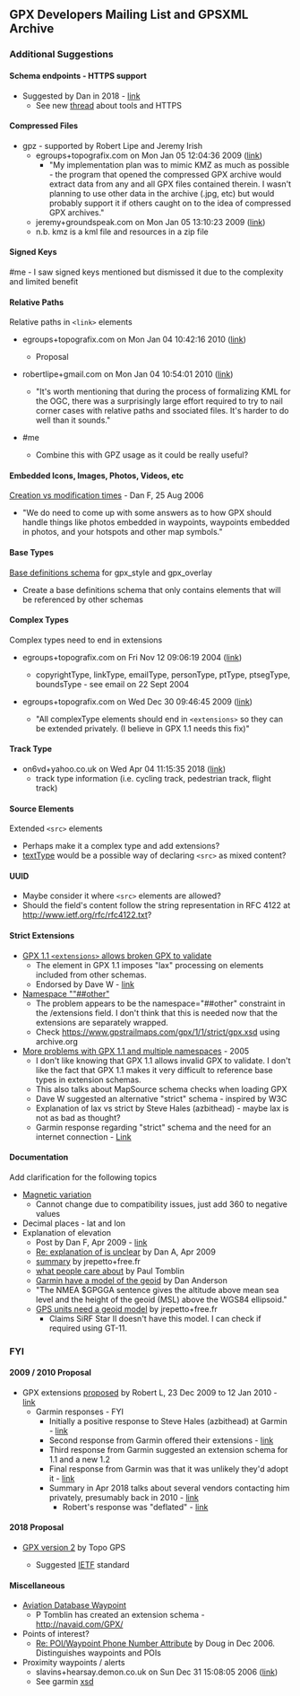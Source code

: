## GPX Developers Mailing List and GPSXML Archive

### Additional Suggestions

#### Schema endpoints - HTTPS support

- Suggested by Dan in 2018 - [link](https://www.topografix.com/gpx_mailing_list.asp#698030247.20180425090713@topografix.com)
  - See new [thread](https://groups.io/g/gpx/topic/tools_for_validating_gpx/95697089?p=,,,20,0,0,0::recentpostdate/sticky,,,20,2,0,95697089,previd%3D1693402933996920097,nextid%3D1607599082822356246&previd=1693402933996920097&nextid=1607599082822356246) about tools and HTTPS



#### Compressed Files

- gpz - supported by Robert Lipe and Jeremy Irish
  - egroups+topografix.com on Mon Jan 05 12:04:36 2009 ([link](https://www.topografix.com/gpx_mailing_list.asp#796201311.20090105144640@topografix.com))
    - "My implementation plan was to mimic KMZ as much as possible - the program that opened the compressed GPX archive would extract data from any and all GPX files contained therein.  I wasn't planning to use other data in the archive (.jpg, etc) but would probably support it if others caught on to the idea of compressed GPX archives."
  - jeremy+groundspeak.com on Mon Jan 05 13:10:23 2009 ([link](https://www.topografix.com/gpx_mailing_list.asp#20090105211019.4ac0c100@rosie.groundspeak.biz))
  - n.b. kmz is a kml file and resources in a zip file



#### Signed Keys

#me - I saw signed keys mentioned but dismissed it due to the complexity and limited benefit



#### Relative Paths

Relative paths in `<link>` elements

- egroups+topografix.com on Mon Jan 04 10:42:16 2010 ([link](https://www.topografix.com/gpx_mailing_list.asp#953828510.20100104134157@topografix.com))
  - Proposal

- robertlipe+gmail.com on Mon Jan 04 10:54:01 2010 ([link](https://www.topografix.com/gpx_mailing_list.asp#82a839a51001041053u8541b76x8f36c0ed7e9329fe@mail.gmail.com))
  - "It's worth mentioning that during the process of formalizing KML for the OGC, there was a surprisingly large effort required to try to nail corner cases with relative paths and ssociated files.   It's harder to do well than it sounds."
- #me
  - Combine this with GPZ usage as it could be really useful?



#### Embedded Icons, Images, Photos, Videos, etc

[Creation vs modification times](https://www.topografix.com/gpx_mailing_list.asp#885169760.20060825161206@topografix.com) - Dan F, 25 Aug 2006

- "We do need to come up with some answers as to how GPX should handle things like photos embedded in waypoints, waypoints embedded in photos, and your hotspots and other map symbols."



#### Base Types

[Base definitions schema](https://www.topografix.com/gpx_mailing_list.asp#625504761.20050119143522@topografix.com) for gpx_style and gpx_overlay

- Create a base definitions schema that only contains elements that will be referenced by other schemas



#### Complex Types

Complex types need to end in extensions

- egroups+topografix.com on Fri Nov 12 09:06:19 2004 ([link](https://www.topografix.com/gpx_mailing_list.asp#703411000.20041112120550@topografix.com))
  
  - copyrightType, linkType, emailType, personType, ptType, ptsegType, boundsType - see email on 22 Sept 2004
  
- egroups+topografix.com on Wed Dec 30 09:46:45 2009 ([link](https://www.topografix.com/gpx_mailing_list.asp#817253482.20091230124632@topografix.com))

  - "All complexType elements should end in `<extensions>` so they can be extended privately.  (I believe <link> in GPX 1.1 needs this fix)"



#### Track Type

- on6vd+yahoo.co.uk on Wed Apr 04 11:15:35 2018 ([link](https://www.topografix.com/gpx_mailing_list.asp#pbjvb2+h952tg@YahooGroups.com))
  - track type information (i.e. cycling track, pedestrian track, flight track)



#### Source Elements

Extended `<src>` elements

- Perhaps make it a complex type and add extensions?
- [textType](https://www.topografix.com/gpx_mailing_list.asp#dbjvr8+101af@eGroups.com)  would be a possible way of declaring `<src>` as mixed content?



#### UUID

- Maybe consider it where `<src>` elements are allowed?
- Should the field's content follow the string representation in RFC 4122 at http://www.ietf.org/rfc/rfc4122.txt?




#### Strict Extensions

- [GPX 1.1 `<extensions>` allows broken GPX to validate](https://www.topografix.com/gpx_mailing_list.asp#124423616.20050119080422@topografix.com)
  - The <extensions> element in GPX 1.1 imposes "lax" processing on elements included from other schemas.
  - Endorsed by Dave W - [link](https://www.topografix.com/gpx_mailing_list.asp#csn437+atac@eGroups.com)
- [Namespace ""##other"](https://www.topografix.com/gpx_mailing_list.asp#csqu4i+54ei@eGroups.com)
  - The problem appears to be the namespace="##other" constraint in the /extensions field. I don't think that this is needed now that the extensions are separately wrapped.
  - Check https://www.gpstrailmaps.com/gpx/1/1/strict/gpx.xsd using archive.org
- [More problems with GPX 1.1 and multiple namespaces](https://www.topografix.com/gpx_mailing_list.asp#197383556.20050121114718@topografix.com) - 2005
  - I don't like knowing that GPX 1.1 allows invalid GPX to validate.  I don't like the fact that GPX 1.1 makes it very difficult to reference base types in extension schemas.
  - This also talks about MapSource schema checks when loading GPX
  - Dave W suggested an alternative "strict" schema - inspired by W3C
  - Explanation of lax vs strict by Steve Hales (azbithead) - maybe lax is not as bad as thought?
  - Garmin response regarding "strict" schema and the need for an internet connection - [Link](https://www.topografix.com/gpx_mailing_list.asp#ctmeq7+ggmq@eGroups.com)



#### Documentation

Add clarification for the following topics

  - [Magnetic variation](https://www.topografix.com/gpx_mailing_list.asp#8efd358205010315274f43f5d4@mail.gmail.com)
    - Cannot change due to compatibility issues, just add 360 to negative values
  - Decimal places - lat and lon
  - Explanation of elevation
    - Post by Dan F, Apr 2009 - [link](https://www.topografix.com/gpx_mailing_list.asp#156410363.20090407134425@topografix.com) 
    - [Re: explanation of <ele> is unclear](https://www.topografix.com/gpx_mailing_list.asp#grnrhu+fcic@eGroups.com) by Dan A, Apr 2009
    - [summary](https://www.topografix.com/gpx_mailing_list.asp#49DBADDD.2040307@free.fr) by jrepetto+free.fr
    - [what people care about](https://www.topografix.com/gpx_mailing_list.asp#8efd35820904071617l19952617lf33fec04e6d1deef@mail.gmail.com) by Paul Tomblin
    - [Garmin have a model of the geoid](https://www.topografix.com/gpx_mailing_list.asp#grnrhu+fcic@eGroups.com) by Dan Anderson
    - "The NMEA $GPGGA sentence gives the altitude above mean sea level and the height of the geoid (MSL) above the WGS84 ellipsoid."
    - [GPS units need a geoid model](https://www.topografix.com/gpx_mailing_list.asp#49E099F8.7050907@free.fr) by jrepetto+free.fr
      - Claims SiRF Star II doesn't have this model. I can check if required using GT-11.



### FYI

#### 2009 / 2010 Proposal

- GPX extensions [proposed](robert-ext.md) by Robert L, 23 Dec 2009 to 12 Jan 2010 - [link](https://www.topografix.com/gpx_mailing_list.asp#82a839a50912231037x561947b9w351daeb2772f48d@mail.gmail.com)
  - Garmin responses - FYI
    - Initially a positive response to Steve Hales (azbithead) at Garmin - [link](https://www.topografix.com/gpx_mailing_list.asp#hhgg2h+10l5s@eGroups.com)
    - Second response from Garmin offered their extensions - [link](https://www.topografix.com/gpx_mailing_list.asp#hi0dp8+740i@eGroups.com)
    - Third response from Garmin suggested an extension schema for 1.1 and a new 1.2
    - Final response from Garmin was that it was unlikely they'd adopt it - [link](https://www.topografix.com/gpx_mailing_list.asp#hiitni+a64o@eGroups.com)
    - Summary in Apr 2018 talks about several vendors contacting him privately, presumably back in 2010 - [link](https://www.topografix.com/gpx_mailing_list.asp#CAGJ6+wq4Pp9d2Qb-YVmkPtkG-h_sOiqR6d=PEpR-rinLuQ6T_Q@mail.gmail.com)
      - Robert's response was "deflated" - [link](https://www.topografix.com/gpx_mailing_list.asp#CAGJ6+wq4Pp9d2Qb-YVmkPtkG-h_sOiqR6d=PEpR-rinLuQ6T_Q@mail.gmail.com)



#### 2018 Proposal

- [GPX version 2](https://www.topografix.com/gpx_mailing_list.asp#pbjvb2+h952tg@YahooGroups.com) by Topo GPS

  - Suggested [IETF](https://www.ietf.org) standard



#### Miscellaneous

- [Aviation Database Waypoint](https://www.topografix.com/gpx_mailing_list.asp#cs5n3f+jjlh@eGroups.com)
  - P Tomblin has created an extension schema - http://navaid.com/GPX/
- Points of interest?
  - [Re: POI/Waypoint Phone Number Attribute](https://www.topografix.com/gpx_mailing_list.asp#el3k6n+hmlu@eGroups.com) by Doug in Dec 2006. Distinguishes waypoints and POIs
- Proximity waypoints / alerts
  - slavins+hearsay.demon.co.uk on Sun Dec 31 15:08:05 2006 ([link](https://www.topografix.com/gpx_mailing_list.asp#en9fdj+su5p@eGroups.com))
  - See garmin [xsd](https://www8.garmin.com/xmlschemas/GpxExtensions/v3/GpxExtensionsv3.xsd)

